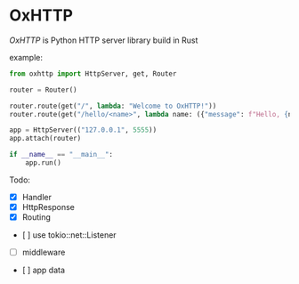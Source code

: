 # OxHTTP

*OxHTTP* is Python HTTP server library build in Rust

example:

```python
from oxhttp import HttpServer, get, Router

router = Router()

router.route(get("/", lambda: "Welcome to OxHTTP!"))
router.route(get("/hello/<name>", lambda name: ({"message": f"Hello, {name}!"}, 200)))

app = HttpServer(("127.0.0.1", 5555))
app.attach(router)

if __name__ == "__main__":
    app.run()
```

Todo:
- [x] Handler
- [x] HttpResponse
- [x] Routing
- [ ] use tokio::net::Listener
- [ ] middleware
- [ ] app data
